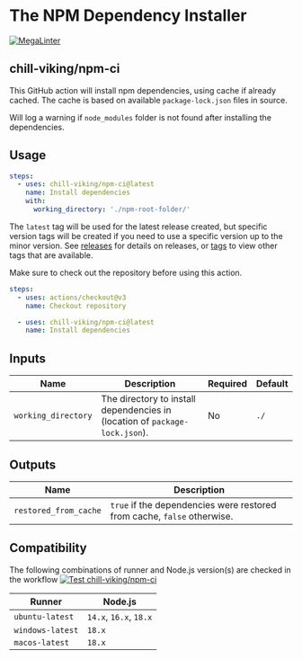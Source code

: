 # The NPM Dependency Installer

[![MegaLinter](https://github.com/chill-viking/npm-ci/workflows/MegaLinter/badge.svg?branch=main)](https://github.com/chill-viking/npm-ci/actions?query=workflow%3AMegaLinter+branch%3Amain)

## chill-viking/npm-ci

This GitHub action will install npm dependencies, using cache if already cached. The cache is based on available `package-lock.json` files in source.

Will log a warning if `node_modules` folder is not found after installing the dependencies.

## Usage

```yml
steps:
  - uses: chill-viking/npm-ci@latest
    name: Install dependencies
    with:
      working_directory: './npm-root-folder/'
```

The `latest` tag will be used for the latest release created, but specific version tags will be created if you need to use a specific version up to the minor version. See [releases](https://github.com/chill-viking/npm-ci/releases) for details on releases, or [tags](https://github.com/chill-viking/npm-ci/tags) to view other tags that are available.

Make sure to check out the repository before using this action.

```yml
steps:
  - uses: actions/checkout@v3
    name: Checkout repository

  - uses: chill-viking/npm-ci@latest
    name: Install dependencies
```

## Inputs

| Name                | Description                                                                 | Required | Default |
|---------------------|-----------------------------------------------------------------------------|----------|---------|
| `working_directory` | The directory to install dependencies in (location of `package-lock.json`). | No       | `./`    |

## Outputs

| Name                  | Description                                                             |
|-----------------------|-------------------------------------------------------------------------|
| `restored_from_cache` | `true` if the dependencies were restored from cache, `false` otherwise. |

## Compatibility

The following combinations of runner and Node.js version(s) are checked in the workflow [![Test chill-viking/npm-ci](https://github.com/chill-viking/npm-ci/actions/workflows/test-action.yml/badge.svg)](https://github.com/chill-viking/npm-ci/actions/workflows/test-action.yml)

| Runner           | Node.js                |
|------------------|------------------------|
| `ubuntu-latest`  | `14.x`, `16.x`, `18.x` |
| `windows-latest` | `18.x`                 |
| `macos-latest`   | `18.x`                 |
